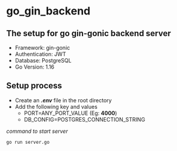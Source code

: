 # go_gin_backend

## The setup for go gin-gonic backend server

* Framework: gin-gonic
* Authentication: JWT
* Database: PostgreSQL
* Go Version: 1.16

## Setup process
* Create an **_.env_** file in the root directory
* Add the following key and values
  * PORT=ANY_PORT_VALUE (Eg: **4000**)
  * DB_CONFIG=POSTGRES_CONNECTION_STRING


*command to start server*
```
go run server.go
```

